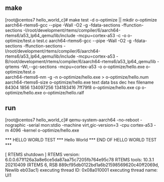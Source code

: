 ## make

[root@centos7 hello_world_c]# make
test -d o-optimize || mkdir o-optimize
aarch64-rtems6-gcc --pipe  -Wall  -O2 -g -fdata-sections -ffunction-sections  -I/root/development/rtems/compiler/6/aarch64-rtems6/a53_lp64_qemu/lib/include -mcpu=cortex-a53      -c   -o o-optimize/test.o test.c
aarch64-rtems6-gcc --pipe  -Wall  -O2 -g -fdata-sections -ffunction-sections  -I/root/development/rtems/compiler/6/aarch64-rtems6/a53_lp64_qemu/lib/include -mcpu=cortex-a53     -B/root/development/rtems/compiler/6/aarch64-rtems6/a53_lp64_qemu/lib -qrtems -Wl,--gc-sections   -mcpu=cortex-a53   -o o-optimize/hello.exe  o-optimize/test.o       
aarch64-rtems6-nm -g -n o-optimize/hello.exe > o-optimize/hello.num
aarch64-rtems6-size o-optimize/hello.exe
   text    data     bss     dec     hex filename
  84304    1856 134097256       134183416       7ff79f8 o-optimize/hello.exe
cp o-optimize/hello.exe o-optimize/hello.ralf

## run
[root@centos7 hello_world_c]# qemu-system-aarch64 -no-reboot -nographic -serial mon:stdio  -machine virt,gic-version=3 -cpu cortex-a53 -m 4096 -kernel o-optimize/hello.exe 


*** HELLO WORLD TEST ***
Hello World
*** END OF HELLO WORLD TEST ***

[ RTEMS shutdown ]
RTEMS version: 6.0.0.671f126a3a8e6ce5da87aa75c7205fb764e95c78
RTEMS tools: 10.3.1 20210409 (RTEMS 6, RSB 889cf95db0122bd1a6b21598569620c40ff2069d, Newlib eb03ac1)
executing thread ID: 0x08a010001
executing thread name: UI1 
